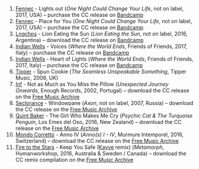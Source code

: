 1. [Fennec](https://musicbrainz.org/artist/f5fb7e5e-e8fd-43c3-b0fe-facc8fd38940) - Lights out (_One Night Could Change Your Life_, not on label, 2017, USA) – purchase the CC release on [Bandcamp](https://fennecsound.bandcamp.com/album/one-night-could-change-your-life)
1. [Fennec](https://musicbrainz.org/artist/f5fb7e5e-e8fd-43c3-b0fe-facc8fd38940) - Place for You (_One Night Could Change Your Life_, not on label, 2017, USA) – purchase the CC release on [Bandcamp](https://fennecsound.bandcamp.com/album/one-night-could-change-your-life)
1. [Lngchps](https://musicbrainz.org/artist/d837cf1c-dd19-41e1-bcf9-fb69ab30407b) - Lion Eating the Sun (_Lion Eating the Sun_, not on label, 2016, Argentina) – download the CC release on [Bandcamp](https://lngchps.bandcamp.com/album/lion-eating-the-sun)
1. [Indian Wells](https://musicbrainz.org/artist/f8f4a99e-ee81-4878-86cf-225707850269) - Voices (_Where the World Ends_, Friends of Friends, 2017, Italy) – purchase the CC release on [Bandcamp](https://musicbrainz.org/release/755f5c52-55ba-4d02-8afa-2031b09f6c4a)
1. [Indian Wells](https://musicbrainz.org/artist/f8f4a99e-ee81-4878-86cf-225707850269) - Heart of Lights (_Where the World Ends_, Friends of Friends, 2017, Italy) – purchase the CC release on [Bandcamp](https://musicbrainz.org/release/755f5c52-55ba-4d02-8afa-2031b09f6c4a)
1. [Tipper](https://musicbrainz.org/artist/c3cf7f15-4a5e-4e9e-bce7-5e5b101fa29c) - Spun Cookie (_The Seamless Unspeakable Something_, Tipper Music, 2006, UK)
1. [Inf](https://musicbrainz.org/artist/3c3e0e71-5645-4d05-85d8-3fb95b804e6d) - Not as Much as You Miss the Pillow (_Unexpected Journey Onwards_, Enough Records, 2002, Portugal) – download the CC release on the [Free Music Archive](http://freemusicarchive.org/music/Inf/Unexpected_Journey_Onwards/)
1. [Seclorance](https://musicbrainz.org/artist/ff0016ce-07fa-4a3a-9c2e-9bc34d317297) - Windowpane (_Axon_, not on label, 2007, Russia) – download the CC release on the [Free Music Archive](http://freemusicarchive.org/music/Seclorance/Axon/)
1. [Quint Baker](https://musicbrainz.org/artist/b5ae1814-580c-4dda-a229-97d549c6db45) - The Girl Who Makes Me Cry (_Psychic Cat & The Turquoise Penguin_, Los Emes del Oso, 2016, New Zealand) – download the CC release on the [Free Music Archive](http://freemusicarchive.org/music/Quint_Baker/Psychic_Cat__The_Turquoise_Penguin/)
1. [Mondo Corretto](https://musicbrainz.org/artist/9a54491b-4ae7-41e1-a754-38671a51893a) - Anno IV (_Anno(s) I - IV_, Murmure Intemporel, 2016, Switzerland) – download the CC release on the [Free Music Archive](http://freemusicarchive.org/music/Mondo_Corretto/Annos_I_-_IV/)
1. [Fire to the Stars](https://musicbrainz.org/artist/95249c3a-a23c-417d-9849-ba2db12fb71d) - Keep You Safe ([Kayve](https://musicbrainz.org/artist/116b9495-0591-4c47-a0c7-821fa3f854da) remix) (_Metamorph_, Humanworkshop, 2016, Australia & Sweden / Canada) – download the CC remix compilation on the [Free Music Archive](http://freemusicarchive.org/music/Various_Artists/Metamorph/)